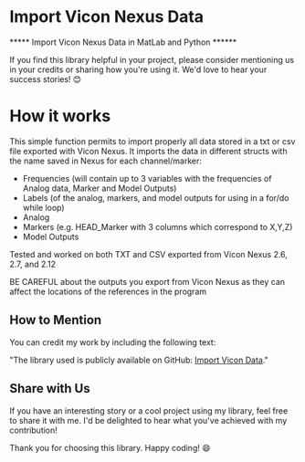 # Import Vicon Nexus Data
***** Import Vicon Nexus Data in MatLab and Python ******

If you find this library helpful in your project, please consider mentioning us in your credits or sharing how you're using it. We'd love to hear your success stories! 😊

# How it works 
This simple function permits to import properly all data stored in a txt or csv file exported with Vicon Nexus.
It imports the data in different structs with the name saved in Nexus for each channel/marker:

- Frequencies (will contain up to 3 variables with the frequencies of Analog data, Marker and Model Outputs)
- Labels (of the analog, markers, and model outputs for using in a for/do while loop)
- Analog
- Markers (e.g. HEAD_Marker with 3 columns which correspond to X,Y,Z)
- Model Outputs

Tested and worked on both TXT and CSV exported from Vicon Nexus 2.6, 2.7, and 2.12 

BE CAREFUL about the outputs you export from Vicon Nexus as they can affect the locations of the references in the program

## How to Mention

You can credit my work by including the following text:

"The library used is publicly available on GitHub: [Import Vicon Data](https://github.com/PaulT95/Import_Vicon_Data/)."

## Share with Us

If you have an interesting story or a cool project using my library, feel free to share it with me. I'd be delighted to hear what you've achieved with my contribution!

Thank you for choosing this library. Happy coding! 😄
